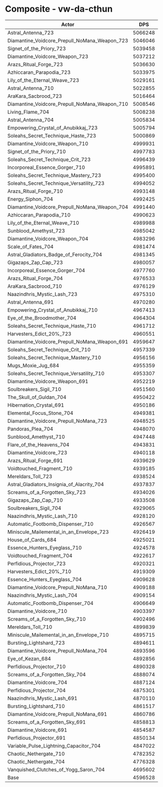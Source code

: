 # Composite - vw-da-cthun
| Actor | DPS | Increase |
|---|:---:|:---:|
|Astral_Antenna_723|5066248|10.22%|
|Diamantine_Voidcore_Prepull_NoMana_Weapon_723|5046046|9.78%|
|Signet_of_the_Priory_723|5039458|9.64%|
|Diamantine_Voidcore_Weapon_723|5037212|9.59%|
|Arazs_Ritual_Forge_723|5036630|9.57%|
|Azhiccaran_Parapodia_723|5033975|9.52%|
|Lily_of_the_Eternal_Weave_723|5029161|9.41%|
|Astral_Antenna_710|5022855|9.27%|
|AraKara_Sacbrood_723|5016464|9.14%|
|Diamantine_Voidcore_Prepull_NoMana_Weapon_710|5008546|8.96%|
|Living_Flame_704|5008238|8.96%|
|Astral_Antenna_704|5005834|8.90%|
|Empowering_Crystal_of_Anubikkaj_723|5005794|8.90%|
|Soleahs_Secret_Technique_Haste_723|5000869|8.80%|
|Diamantine_Voidcore_Weapon_710|4999931|8.78%|
|Signet_of_the_Priory_710|4997783|8.73%|
|Soleahs_Secret_Technique_Crit_723|4996439|8.70%|
|Incorporeal_Essence_Gorger_710|4995891|8.69%|
|Soleahs_Secret_Technique_Mastery_723|4995400|8.68%|
|Soleahs_Secret_Technique_Versatility_723|4994052|8.65%|
|Arazs_Ritual_Forge_710|4993148|8.63%|
|Energy_Siphon_704|4992425|8.61%|
|Diamantine_Voidcore_Prepull_NoMana_Weapon_704|4991440|8.59%|
|Azhiccaran_Parapodia_710|4990623|8.57%|
|Lily_of_the_Eternal_Weave_710|4989988|8.56%|
|Sunblood_Amethyst_723|4985042|8.45%|
|Diamantine_Voidcore_Weapon_704|4983296|8.41%|
|Scale_of_Fates_704|4981474|8.37%|
|Astral_Gladiators_Badge_of_Ferocity_704|4981345|8.37%|
|Gigazaps_Zap_Cap_723|4980057|8.34%|
|Incorporeal_Essence_Gorger_704|4977760|8.29%|
|Arazs_Ritual_Forge_704|4976533|8.27%|
|AraKara_Sacbrood_710|4976129|8.26%|
|Naazindhris_Mystic_Lash_723|4975310|8.24%|
|Astral_Antenna_691|4970280|8.13%|
|Empowering_Crystal_of_Anubikkaj_710|4967413|8.07%|
|Eye_of_the_Broodmother_704|4964304|8.00%|
|Soleahs_Secret_Technique_Haste_710|4961712|7.94%|
|Harvesters_Edict_20%_723|4960551|7.92%|
|Diamantine_Voidcore_Prepull_NoMana_Weapon_691|4959647|7.90%|
|Soleahs_Secret_Technique_Crit_710|4957339|7.85%|
|Soleahs_Secret_Technique_Mastery_710|4956156|7.82%|
|Mugs_Moxie_Jug_684|4955359|7.81%|
|Soleahs_Secret_Technique_Versatility_710|4953307|7.76%|
|Diamantine_Voidcore_Weapon_691|4952219|7.74%|
|Soulbreakers_Sigil_710|4951560|7.72%|
|The_Skull_of_Guldan_704|4950422|7.70%|
|Hibernation_Crystal_691|4950186|7.69%|
|Elemental_Focus_Stone_704|4949381|7.68%|
|Diamantine_Voidcore_Prepull_NoMana_723|4948525|7.66%|
|Pandoras_Plea_704|4948070|7.65%|
|Sunblood_Amethyst_710|4947448|7.63%|
|Flare_of_the_Heavens_704|4943831|7.56%|
|Diamantine_Voidcore_723|4940118|7.47%|
|Arazs_Ritual_Forge_691|4939629|7.46%|
|Voidtouched_Fragment_710|4939185|7.45%|
|Mereldars_Toll_723|4938524|7.44%|
|Astral_Gladiators_Insignia_of_Alacrity_704|4937837|7.43%|
|Screams_of_a_Forgotten_Sky_723|4934026|7.34%|
|Gigazaps_Zap_Cap_710|4933508|7.33%|
|Soulbreakers_Sigil_704|4929065|7.23%|
|Naazindhris_Mystic_Lash_710|4928120|7.21%|
|Automatic_Footbomb_Dispenser_710|4926567|7.18%|
|Miniscule_Mailemental_in_an_Envelope_723|4926419|7.18%|
|House_of_Cards_684|4925021|7.15%|
|Essence_Hunters_Eyeglass_710|4924578|7.14%|
|Voidtouched_Fragment_704|4922617|7.09%|
|Perfidious_Projector_723|4920321|7.04%|
|Harvesters_Edict_20%_710|4919309|7.02%|
|Essence_Hunters_Eyeglass_704|4909628|6.81%|
|Diamantine_Voidcore_Prepull_NoMana_710|4909188|6.80%|
|Naazindhris_Mystic_Lash_704|4909154|6.80%|
|Automatic_Footbomb_Dispenser_704|4906649|6.75%|
|Diamantine_Voidcore_710|4903397|6.68%|
|Screams_of_a_Forgotten_Sky_710|4902496|6.66%|
|Mereldars_Toll_710|4899839|6.60%|
|Miniscule_Mailemental_in_an_Envelope_710|4895715|6.51%|
|Bursting_Lightshard_723|4894611|6.48%|
|Diamantine_Voidcore_Prepull_NoMana_704|4893596|6.46%|
|Eye_of_Kezan_684|4892856|6.45%|
|Perfidious_Projector_710|4890328|6.39%|
|Screams_of_a_Forgotten_Sky_704|4888074|6.34%|
|Diamantine_Voidcore_704|4887124|6.32%|
|Perfidious_Projector_704|4875301|6.06%|
|Naazindhris_Mystic_Lash_691|4870110|5.95%|
|Bursting_Lightshard_710|4861517|5.76%|
|Diamantine_Voidcore_Prepull_NoMana_691|4860786|5.75%|
|Screams_of_a_Forgotten_Sky_691|4858813|5.71%|
|Diamantine_Voidcore_691|4854587|5.61%|
|Perfidious_Projector_691|4850134|5.52%|
|Variable_Pulse_Lightning_Capacitor_704|4847022|5.45%|
|Chaotic_Nethergate_710|4782352|4.04%|
|Chaotic_Nethergate_704|4776328|3.91%|
|Vanquished_Clutches_of_Yogg_Saron_704|4695602|2.16%|
|Base|4596528|0.00%|
